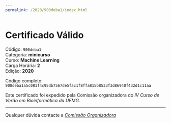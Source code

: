 ```yaml
---
permalink: /2020/900deba1/index.html
---
```


# Certificado Válido

Código: `900deba1`<br>
Categoria: **minicurso**<br>
Curso: **Machine Learning**<br>
Carga Horária: **2**<br>
Edição: **2020**<br>


Código completo: `900deba1a5c081f4c95db7567de5fac1f8ffa815b8533f3d86940f432d1c11aa`


Este certificado foi expedido pela Comissão organizadora do *IV Curso de Verão em Bioinformática da UFMG*.

----

Qualquer dúvida contacte a [_Comissão Organizadora_](<mailto:cursobioinfoufmg@gmail.com$subject=[Certificados]>)

